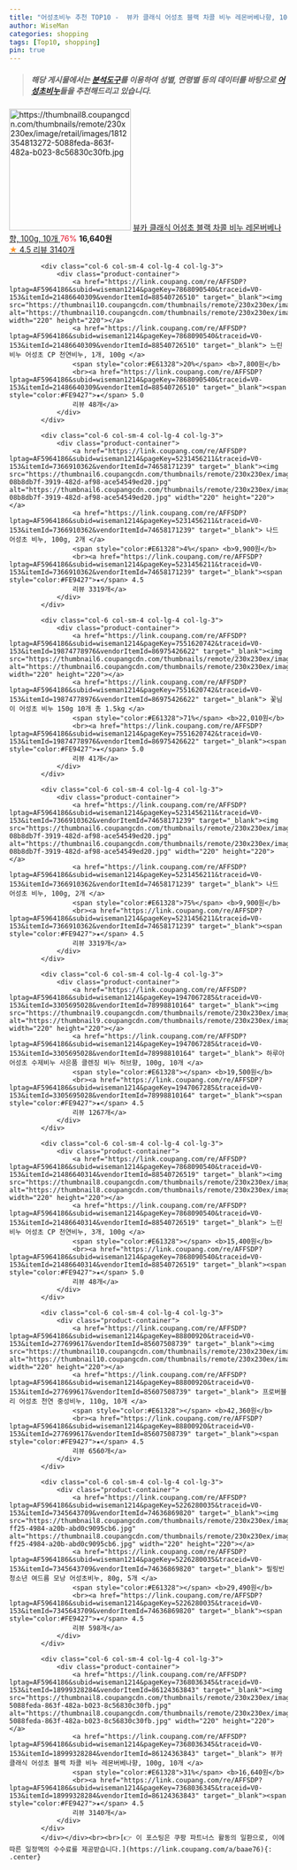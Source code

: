 ```yaml
---
title: "어성초비누 추천 TOP10 -  뷰카 클래식 어성초 블랙 차콜 비누 레몬버베나향, 100g, 10개 "
author: WiseMan
categories: shopping
tags: [Top10, shopping]
pin: true
---
```


> ##### 해당 게시물에서는 [**분석도구**](https://itemscout.io/)를 이용하여 **성별**, **연령별** 등의 데이터를 바탕으로 [**어성초비누**](https://link.coupang.com/a/baae76)들을 추천해드리고 있습니다.
<div class="container"><div class="row">
            <div class="col-6 col-sm-4 col-lg-4 col-lg-3">
                <div class="product-container">
                    <a href="https://link.coupang.com/re/AFFSDP?lptag=AF5964186&subid=wiseman1214&pageKey=7368036345&traceid=V0-153&itemId=18999328284&vendorItemId=86124363843" target="_blank"><img src="https://thumbnail8.coupangcdn.com/thumbnails/remote/230x230ex/image/retail/images/1812354813272-5088feda-863f-482a-b023-8c56830c30fb.jpg" alt="https://thumbnail8.coupangcdn.com/thumbnails/remote/230x230ex/image/retail/images/1812354813272-5088feda-863f-482a-b023-8c56830c30fb.jpg" width="220" height="220"></a>
                    <a href="https://link.coupang.com/re/AFFSDP?lptag=AF5964186&subid=wiseman1214&pageKey=7368036345&traceid=V0-153&itemId=18999328284&vendorItemId=86124363843" target="_blank"> 뷰카 클래식 어성초 블랙 차콜 비누 레몬버베나향, 100g, 10개 </a>
                    <span style="color:#E61328">76%</span> <b>16,640원</b>
                    <br><a href="https://link.coupang.com/re/AFFSDP?lptag=AF5964186&subid=wiseman1214&pageKey=7368036345&traceid=V0-153&itemId=18999328284&vendorItemId=86124363843" target="_blank"><span style="color:#FE9427">★</span> 4.5
                    리뷰 3140개</a>
                </div>
            </div>
            
            <div class="col-6 col-sm-4 col-lg-4 col-lg-3">
                <div class="product-container">
                    <a href="https://link.coupang.com/re/AFFSDP?lptag=AF5964186&subid=wiseman1214&pageKey=7868090540&traceid=V0-153&itemId=21486640309&vendorItemId=88540726510" target="_blank"><img src="https://thumbnail10.coupangcdn.com/thumbnails/remote/230x230ex/image/vendor_inventory/463b/6d206b6c9474afcc49ebc0b2e9fc310433a395597cca75f312c762e72cb3.jpg" alt="https://thumbnail10.coupangcdn.com/thumbnails/remote/230x230ex/image/vendor_inventory/463b/6d206b6c9474afcc49ebc0b2e9fc310433a395597cca75f312c762e72cb3.jpg" width="220" height="220"></a>
                    <a href="https://link.coupang.com/re/AFFSDP?lptag=AF5964186&subid=wiseman1214&pageKey=7868090540&traceid=V0-153&itemId=21486640309&vendorItemId=88540726510" target="_blank"> 느린비누 어성초 CP 천연비누, 1개, 100g </a>
                    <span style="color:#E61328">20%</span> <b>7,800원</b>
                    <br><a href="https://link.coupang.com/re/AFFSDP?lptag=AF5964186&subid=wiseman1214&pageKey=7868090540&traceid=V0-153&itemId=21486640309&vendorItemId=88540726510" target="_blank"><span style="color:#FE9427">★</span> 5.0
                    리뷰 48개</a>
                </div>
            </div>
            
            <div class="col-6 col-sm-4 col-lg-4 col-lg-3">
                <div class="product-container">
                    <a href="https://link.coupang.com/re/AFFSDP?lptag=AF5964186&subid=wiseman1214&pageKey=5231456211&traceid=V0-153&itemId=7366910362&vendorItemId=74658171239" target="_blank"><img src="https://thumbnail6.coupangcdn.com/thumbnails/remote/230x230ex/image/retail/images/1424574413647679-08b8db7f-3919-482d-af98-ace54549ed20.jpg" alt="https://thumbnail6.coupangcdn.com/thumbnails/remote/230x230ex/image/retail/images/1424574413647679-08b8db7f-3919-482d-af98-ace54549ed20.jpg" width="220" height="220"></a>
                    <a href="https://link.coupang.com/re/AFFSDP?lptag=AF5964186&subid=wiseman1214&pageKey=5231456211&traceid=V0-153&itemId=7366910362&vendorItemId=74658171239" target="_blank"> 나드 어성초 비누, 100g, 2개 </a>
                    <span style="color:#E61328">4%</span> <b>9,900원</b>
                    <br><a href="https://link.coupang.com/re/AFFSDP?lptag=AF5964186&subid=wiseman1214&pageKey=5231456211&traceid=V0-153&itemId=7366910362&vendorItemId=74658171239" target="_blank"><span style="color:#FE9427">★</span> 4.5
                    리뷰 3319개</a>
                </div>
            </div>
            
            <div class="col-6 col-sm-4 col-lg-4 col-lg-3">
                <div class="product-container">
                    <a href="https://link.coupang.com/re/AFFSDP?lptag=AF5964186&subid=wiseman1214&pageKey=7551620742&traceid=V0-153&itemId=19874778976&vendorItemId=86975426622" target="_blank"><img src="https://thumbnail6.coupangcdn.com/thumbnails/remote/230x230ex/image/vendor_inventory/3646/7604a44a9006c93fd4e738a5d1e66415f6f3f16e5fde7ba8b40583df59ef.jpg" alt="https://thumbnail6.coupangcdn.com/thumbnails/remote/230x230ex/image/vendor_inventory/3646/7604a44a9006c93fd4e738a5d1e66415f6f3f16e5fde7ba8b40583df59ef.jpg" width="220" height="220"></a>
                    <a href="https://link.coupang.com/re/AFFSDP?lptag=AF5964186&subid=wiseman1214&pageKey=7551620742&traceid=V0-153&itemId=19874778976&vendorItemId=86975426622" target="_blank"> 꽃님이 어성초 비누 150g 10개 총 1.5kg </a>
                    <span style="color:#E61328">71%</span> <b>22,010원</b>
                    <br><a href="https://link.coupang.com/re/AFFSDP?lptag=AF5964186&subid=wiseman1214&pageKey=7551620742&traceid=V0-153&itemId=19874778976&vendorItemId=86975426622" target="_blank"><span style="color:#FE9427">★</span> 5.0
                    리뷰 41개</a>
                </div>
            </div>
            
            <div class="col-6 col-sm-4 col-lg-4 col-lg-3">
                <div class="product-container">
                    <a href="https://link.coupang.com/re/AFFSDP?lptag=AF5964186&subid=wiseman1214&pageKey=5231456211&traceid=V0-153&itemId=7366910362&vendorItemId=74658171239" target="_blank"><img src="https://thumbnail6.coupangcdn.com/thumbnails/remote/230x230ex/image/retail/images/1424574413647679-08b8db7f-3919-482d-af98-ace54549ed20.jpg" alt="https://thumbnail6.coupangcdn.com/thumbnails/remote/230x230ex/image/retail/images/1424574413647679-08b8db7f-3919-482d-af98-ace54549ed20.jpg" width="220" height="220"></a>
                    <a href="https://link.coupang.com/re/AFFSDP?lptag=AF5964186&subid=wiseman1214&pageKey=5231456211&traceid=V0-153&itemId=7366910362&vendorItemId=74658171239" target="_blank"> 나드 어성초 비누, 100g, 2개 </a>
                    <span style="color:#E61328">75%</span> <b>9,900원</b>
                    <br><a href="https://link.coupang.com/re/AFFSDP?lptag=AF5964186&subid=wiseman1214&pageKey=5231456211&traceid=V0-153&itemId=7366910362&vendorItemId=74658171239" target="_blank"><span style="color:#FE9427">★</span> 4.5
                    리뷰 3319개</a>
                </div>
            </div>
            
            <div class="col-6 col-sm-4 col-lg-4 col-lg-3">
                <div class="product-container">
                    <a href="https://link.coupang.com/re/AFFSDP?lptag=AF5964186&subid=wiseman1214&pageKey=1947067285&traceid=V0-153&itemId=3305695028&vendorItemId=78998810164" target="_blank"><img src="https://thumbnail9.coupangcdn.com/thumbnails/remote/230x230ex/image/vendor_inventory/4fb7/41974b0d21ba0b89fc1f109a70dd18dd5cd6de87f59eadc9f0639a5d006b.jpg" alt="https://thumbnail9.coupangcdn.com/thumbnails/remote/230x230ex/image/vendor_inventory/4fb7/41974b0d21ba0b89fc1f109a70dd18dd5cd6de87f59eadc9f0639a5d006b.jpg" width="220" height="220"></a>
                    <a href="https://link.coupang.com/re/AFFSDP?lptag=AF5964186&subid=wiseman1214&pageKey=1947067285&traceid=V0-153&itemId=3305695028&vendorItemId=78998810164" target="_blank"> 하루아 어성초 수제비누 사은품 클렌징 비누 허브향, 100g, 10개 </a>
                    <span style="color:#E61328"></span> <b>19,500원</b>
                    <br><a href="https://link.coupang.com/re/AFFSDP?lptag=AF5964186&subid=wiseman1214&pageKey=1947067285&traceid=V0-153&itemId=3305695028&vendorItemId=78998810164" target="_blank"><span style="color:#FE9427">★</span> 4.5
                    리뷰 1267개</a>
                </div>
            </div>
            
            <div class="col-6 col-sm-4 col-lg-4 col-lg-3">
                <div class="product-container">
                    <a href="https://link.coupang.com/re/AFFSDP?lptag=AF5964186&subid=wiseman1214&pageKey=7868090540&traceid=V0-153&itemId=21486640314&vendorItemId=88540726519" target="_blank"><img src="https://thumbnail8.coupangcdn.com/thumbnails/remote/230x230ex/image/vendor_inventory/99ff/9766faf06dded10c743f298dab0a1e0cc9686d2ce56ae09581e14602d2b2.jpg" alt="https://thumbnail8.coupangcdn.com/thumbnails/remote/230x230ex/image/vendor_inventory/99ff/9766faf06dded10c743f298dab0a1e0cc9686d2ce56ae09581e14602d2b2.jpg" width="220" height="220"></a>
                    <a href="https://link.coupang.com/re/AFFSDP?lptag=AF5964186&subid=wiseman1214&pageKey=7868090540&traceid=V0-153&itemId=21486640314&vendorItemId=88540726519" target="_blank"> 느린비누 어성초 CP 천연비누, 3개, 100g </a>
                    <span style="color:#E61328"></span> <b>15,400원</b>
                    <br><a href="https://link.coupang.com/re/AFFSDP?lptag=AF5964186&subid=wiseman1214&pageKey=7868090540&traceid=V0-153&itemId=21486640314&vendorItemId=88540726519" target="_blank"><span style="color:#FE9427">★</span> 5.0
                    리뷰 48개</a>
                </div>
            </div>
            
            <div class="col-6 col-sm-4 col-lg-4 col-lg-3">
                <div class="product-container">
                    <a href="https://link.coupang.com/re/AFFSDP?lptag=AF5964186&subid=wiseman1214&pageKey=88800920&traceid=V0-153&itemId=277699617&vendorItemId=85607508739" target="_blank"><img src="https://thumbnail10.coupangcdn.com/thumbnails/remote/230x230ex/image/vendor_inventory/7fb7/748bfd55d0c370af623858ca6c3b9f36fed7952bec91d1c52226c6eb0ddb.png" alt="https://thumbnail10.coupangcdn.com/thumbnails/remote/230x230ex/image/vendor_inventory/7fb7/748bfd55d0c370af623858ca6c3b9f36fed7952bec91d1c52226c6eb0ddb.png" width="220" height="220"></a>
                    <a href="https://link.coupang.com/re/AFFSDP?lptag=AF5964186&subid=wiseman1214&pageKey=88800920&traceid=V0-153&itemId=277699617&vendorItemId=85607508739" target="_blank"> 프로버블리 어성초 천연 중성비누, 110g, 10개 </a>
                    <span style="color:#E61328"></span> <b>42,360원</b>
                    <br><a href="https://link.coupang.com/re/AFFSDP?lptag=AF5964186&subid=wiseman1214&pageKey=88800920&traceid=V0-153&itemId=277699617&vendorItemId=85607508739" target="_blank"><span style="color:#FE9427">★</span> 4.5
                    리뷰 6560개</a>
                </div>
            </div>
            
            <div class="col-6 col-sm-4 col-lg-4 col-lg-3">
                <div class="product-container">
                    <a href="https://link.coupang.com/re/AFFSDP?lptag=AF5964186&subid=wiseman1214&pageKey=5226280035&traceid=V0-153&itemId=7345643709&vendorItemId=74636869820" target="_blank"><img src="https://thumbnail8.coupangcdn.com/thumbnails/remote/230x230ex/image/retail/images/2021/03/23/11/1/040e2825-ff25-4984-a20b-abd0c9095cb6.jpg" alt="https://thumbnail8.coupangcdn.com/thumbnails/remote/230x230ex/image/retail/images/2021/03/23/11/1/040e2825-ff25-4984-a20b-abd0c9095cb6.jpg" width="220" height="220"></a>
                    <a href="https://link.coupang.com/re/AFFSDP?lptag=AF5964186&subid=wiseman1214&pageKey=5226280035&traceid=V0-153&itemId=7345643709&vendorItemId=74636869820" target="_blank"> 필링빈 청소년 여드름 모낭 어성초비누, 80g, 5개 </a>
                    <span style="color:#E61328"></span> <b>29,490원</b>
                    <br><a href="https://link.coupang.com/re/AFFSDP?lptag=AF5964186&subid=wiseman1214&pageKey=5226280035&traceid=V0-153&itemId=7345643709&vendorItemId=74636869820" target="_blank"><span style="color:#FE9427">★</span> 4.5
                    리뷰 598개</a>
                </div>
            </div>
            
            <div class="col-6 col-sm-4 col-lg-4 col-lg-3">
                <div class="product-container">
                    <a href="https://link.coupang.com/re/AFFSDP?lptag=AF5964186&subid=wiseman1214&pageKey=7368036345&traceid=V0-153&itemId=18999328284&vendorItemId=86124363843" target="_blank"><img src="https://thumbnail8.coupangcdn.com/thumbnails/remote/230x230ex/image/retail/images/1812354813272-5088feda-863f-482a-b023-8c56830c30fb.jpg" alt="https://thumbnail8.coupangcdn.com/thumbnails/remote/230x230ex/image/retail/images/1812354813272-5088feda-863f-482a-b023-8c56830c30fb.jpg" width="220" height="220"></a>
                    <a href="https://link.coupang.com/re/AFFSDP?lptag=AF5964186&subid=wiseman1214&pageKey=7368036345&traceid=V0-153&itemId=18999328284&vendorItemId=86124363843" target="_blank"> 뷰카 클래식 어성초 블랙 차콜 비누 레몬버베나향, 100g, 10개 </a>
                    <span style="color:#E61328">31%</span> <b>16,640원</b>
                    <br><a href="https://link.coupang.com/re/AFFSDP?lptag=AF5964186&subid=wiseman1214&pageKey=7368036345&traceid=V0-153&itemId=18999328284&vendorItemId=86124363843" target="_blank"><span style="color:#FE9427">★</span> 4.5
                    리뷰 3140개</a>
                </div>
            </div>
            </div></div><br><br>[👉 이 포스팅은 쿠팡 파트너스 활동의 일환으로, 이에 따른 일정액의 수수료를 제공받습니다.](https://link.coupang.com/a/baae76){: .center}